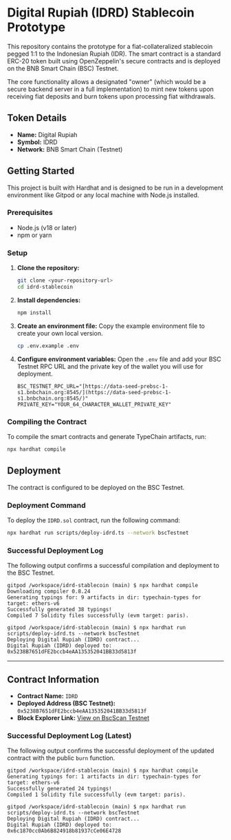 # Digital Rupiah (IDRD) Stablecoin Prototype

This repository contains the prototype for a fiat-collateralized stablecoin pegged 1:1 to the Indonesian Rupiah (IDR). The smart contract is a standard ERC-20 token built using OpenZeppelin's secure contracts and is deployed on the BNB Smart Chain (BSC) Testnet.

The core functionality allows a designated "owner" (which would be a secure backend server in a full implementation) to mint new tokens upon receiving fiat deposits and burn tokens upon processing fiat withdrawals.

## Token Details

-   **Name:** Digital Rupiah
-   **Symbol:** IDRD
-   **Network:** BNB Smart Chain (Testnet)

## Getting Started

This project is built with Hardhat and is designed to be run in a development environment like Gitpod or any local machine with Node.js installed.

### Prerequisites

-   Node.js (v18 or later)
-   npm or yarn

### Setup

1.  **Clone the repository:**
    ```bash
    git clone <your-repository-url>
    cd idrd-stablecoin
    ```

2.  **Install dependencies:**
    ```bash
    npm install
    ```

3.  **Create an environment file:**
    Copy the example environment file to create your own local version.
    ```bash
    cp .env.example .env
    ```

4.  **Configure environment variables:**
    Open the `.env` file and add your BSC Testnet RPC URL and the private key of the wallet you will use for deployment.
    ```
    BSC_TESTNET_RPC_URL="[https://data-seed-prebsc-1-s1.bnbchain.org:8545/](https://data-seed-prebsc-1-s1.bnbchain.org:8545/)"
    PRIVATE_KEY="YOUR_64_CHARACTER_WALLET_PRIVATE_KEY"
    ```

### Compiling the Contract

To compile the smart contracts and generate TypeChain artifacts, run:

```bash
npx hardhat compile
```

## Deployment

The contract is configured to be deployed on the BSC Testnet.

### Deployment Command

To deploy the `IDRD.sol` contract, run the following command:

```bash
npx hardhat run scripts/deploy-idrd.ts --network bscTestnet
```

### Successful Deployment Log

The following output confirms a successful compilation and deployment to the BSC Testnet.

```
gitpod /workspace/idrd-stablecoin (main) $ npx hardhat compile
Downloading compiler 0.8.24
Generating typings for: 9 artifacts in dir: typechain-types for target: ethers-v6
Successfully generated 38 typings!
Compiled 7 Solidity files successfully (evm target: paris).

gitpod /workspace/idrd-stablecoin (main) $ npx hardhat run scripts/deploy-idrd.ts --network bscTestnet
Deploying Digital Rupiah (IDRD) contract...
Digital Rupiah (IDRD) deployed to: 0x5238B7651dFE2bccb4eAA135352041BB33d5813f
```

---

## Contract Information

-   **Contract Name:** `IDRD`
-   **Deployed Address (BSC Testnet):** `0x5238B7651dFE2bccb4eAA135352041BB33d5813f`
-   **Block Explorer Link:** [View on BscScan Testnet](https://testnet.bscscan.com/address/0x5238B7651dFE2bccb4eAA135352041BB33d5813f)

### Successful Deployment Log (Latest)

The following output confirms the successful deployment of the updated contract with the public `burn` function.
```
gitpod /workspace/idrd-stablecoin (main) $ npx hardhat compile
Generating typings for: 1 artifacts in dir: typechain-types for target: ethers-v6
Successfully generated 24 typings!
Compiled 1 Solidity file successfully (evm target: paris).

gitpod /workspace/idrd-stablecoin (main) $ npx hardhat run scripts/deploy-idrd.ts --network bscTestnet
Deploying Digital Rupiah (IDRD) contract...
Digital Rupiah (IDRD) deployed to: 0x6c1870cc0Ab6B824918b81937cCe06E4728